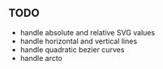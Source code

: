 ## TODO
- handle absolute and relative SVG values
- handle horizontal and vertical lines
- handle quadratic bezier curves
- handle arcto
